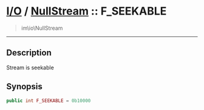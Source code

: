 # [I/O](io.md) / [NullStream](io-NullStream.md) :: F_SEEKABLE
 > im\io\NullStream
____

## Description
Stream is seekable

## Synopsis
```php
public int F_SEEKABLE = 0b10000
```
